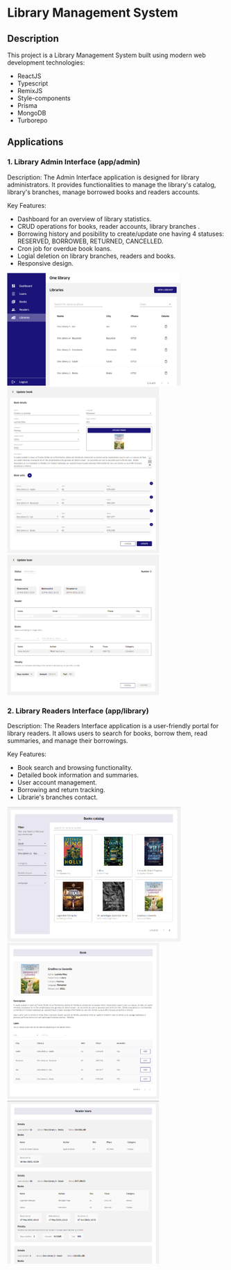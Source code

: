 # Library Management System

## Description
This project is a Library Management System built using modern web development technologies:

  - ReactJS
  - Typescript
  - RemixJS
  - Style-components
  - Prisma
  - MongoDB
  - Turborepo

## Applications

### 1. Library Admin Interface (app/admin)

Description: The Admin Interface application is designed for library administrators. It provides functionalities to manage the library's catalog, library's branches,
manage borrowed books and readers accounts.

Key Features:

  - Dashboard for an overview of library statistics.
  - CRUD operations for books, reader accounts, library branches .
  - Borrowing history and posibility to create/update one having 4 statuses: RESERVED, BORROWEB, RETURNED, CANCELLED.
  - Cron job for overdue book loans.
  - Logial deletion on library branches, readers and books.
  - Responsive design.

<img src="images/libraries.png" alt="Listing librarie branches" width="400">
<img src="images/update_book.png" alt="Update book informations" width="350">
<img src="images/update_loan.png" alt="Update loan details" width="350">

### 2. Library Readers Interface (app/library)

Description: The Readers Interface application is a user-friendly portal for library readers. It allows users to search for books, borrow them, read summaries, and manage their borrowings.

Key Features:

  - Book search and browsing functionality.
  - Detailed book information and summaries.
  - User account management.
  - Borrowing and return tracking.
  - Librarie's branches contact.

<img src="images/books_list.png" alt="Books listing" width="400">
<img src="images/book.png" alt="Detailed book information" width="350">
<img src="images/reader_loans.png" alt="Borrowings history" width="350">
